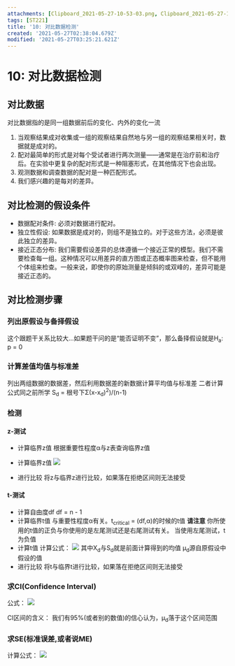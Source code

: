 ```yaml
---
attachments: [Clipboard_2021-05-27-10-53-03.png, Clipboard_2021-05-27-10-59-54.png, Clipboard_2021-05-27-11-04-35.png, Clipboard_2021-05-27-11-08-46.png]
tags: [ST221]
title: '10: 对比数据检测'
created: '2021-05-27T02:38:04.679Z'
modified: '2021-05-27T03:25:21.621Z'
---
```


# 10: 对比数据检测
## 对比数据
对比数据指的是同一组数据前后的变化、内外的变化一流
1. 当观察结果成对收集或一组的观察结果自然地与另一组的观察结果相关时，数据就是成对的。
2. 配对最简单的形式是对每个受试者进行两次测量——通常是在治疗前和治疗后。在实验中更复杂的配对形式是一种阻塞形式，在其他情况下也会出现。
3. 观测数据和调查数据的配对是一种匹配形式。
4. 我们感兴趣的是每对的差异。

## 对比检测的假设条件
- 数据配对条件: 必须对数据进行配对。
- 独立性假设: 如果数据是成对的，则组不是独立的。对于这些方法，必须是彼此独立的差异。
- 接近正态分布: 我们需要假设差异的总体遵循一个接近正常的模型。我们不需要检查每一组。这种情况可以用差异的直方图或正态概率图来检查，但不能用个体组来检查。一般来说，即使你的原始测量是倾斜的或双峰的，差异可能是接近正态的。

## 对比检测步骤
### 列出原假设与备择假设
这个跟题干关系比较大...如果题干问的是“能否证明不变”，那么备择假设就是H<sub>a</sub>: p = 0

### 计算差值均值与标准差
列出两组数据的数据差，然后利用数据差的新数据计算平均值与标准差
二者计算公式同之前所学
S<sub>d</sub> = 根号下Σ(x-x<sub>d</sub>)<sup>2</sup>)/(n-1)

### 检测
#### z-测试
- 计算临界z值
根据重要性程度α与z表查询临界z值
- 计算临界z值
![](@attachment/Clipboard_2021-05-27-11-08-46.png)

- 进行比较
将z与临界z进行比较，如果落在拒绝区间则无法接受

#### t-测试
- 计算自由度df
df = n - 1
- 计算临界t值
与重要性程度α有关。t<sub>critical</sub> = (df,α)的时候的t值
**请注意**
你所使用的t值的正负与你使用的是左尾测试还是右尾测试有关。
当使用左尾测试，t为负值
- 计算t值
计算公式：
![](@attachment/Clipboard_2021-05-27-10-53-03.png)
其中X<sub>d</sub>与S<sub>d</sub>就是前面计算得到的均值
μ<sub>d</sub>源自原假设中假设的值
- 进行比较
将t与临界t进行比较，如果落在拒绝区间则无法接受

### 求CI(Confidence Interval)
公式：
![](@attachment/Clipboard_2021-05-27-10-59-54.png)

CI区间的含义：
我们有95%(或者别的数值)的信心认为，μ<sub>d</sub>落于这个区间范围

### 求SE(标准误差,或者说ME)
计算公式：
![](@attachment/Clipboard_2021-05-27-11-04-35.png)











